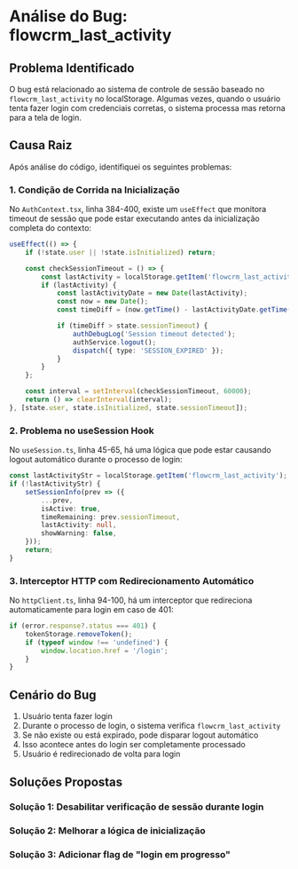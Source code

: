 # Análise do Bug: flowcrm_last_activity

## Problema Identificado

O bug está relacionado ao sistema de controle de sessão baseado no `flowcrm_last_activity` no localStorage. Algumas vezes, quando o usuário tenta fazer login com credenciais corretas, o sistema processa mas retorna para a tela de login.

## Causa Raiz

Após análise do código, identifiquei os seguintes problemas:

### 1. **Condição de Corrida na Inicialização**
No `AuthContext.tsx`, linha 384-400, existe um `useEffect` que monitora timeout de sessão que pode estar executando antes da inicialização completa do contexto:

```typescript
useEffect(() => {
    if (!state.user || !state.isInitialized) return;

    const checkSessionTimeout = () => {
        const lastActivity = localStorage.getItem('flowcrm_last_activity');
        if (lastActivity) {
            const lastActivityDate = new Date(lastActivity);
            const now = new Date();
            const timeDiff = (now.getTime() - lastActivityDate.getTime()) / (1000 * 60);

            if (timeDiff > state.sessionTimeout) {
                authDebugLog('Session timeout detected');
                authService.logout();
                dispatch({ type: 'SESSION_EXPIRED' });
            }
        }
    };

    const interval = setInterval(checkSessionTimeout, 60000);
    return () => clearInterval(interval);
}, [state.user, state.isInitialized, state.sessionTimeout]);
```

### 2. **Problema no useSession Hook**
No `useSession.ts`, linha 45-65, há uma lógica que pode estar causando logout automático durante o processo de login:

```typescript
const lastActivityStr = localStorage.getItem('flowcrm_last_activity');
if (!lastActivityStr) {
    setSessionInfo(prev => ({
        ...prev,
        isActive: true,
        timeRemaining: prev.sessionTimeout,
        lastActivity: null,
        showWarning: false,
    }));
    return;
}
```

### 3. **Interceptor HTTP com Redirecionamento Automático**
No `httpClient.ts`, linha 94-100, há um interceptor que redireciona automaticamente para login em caso de 401:

```typescript
if (error.response?.status === 401) {
    tokenStorage.removeToken();
    if (typeof window !== 'undefined') {
        window.location.href = '/login';
    }
}
```

## Cenário do Bug

1. Usuário tenta fazer login
2. Durante o processo de login, o sistema verifica `flowcrm_last_activity`
3. Se não existe ou está expirado, pode disparar logout automático
4. Isso acontece antes do login ser completamente processado
5. Usuário é redirecionado de volta para login

## Soluções Propostas

### Solução 1: Desabilitar verificação de sessão durante login
### Solução 2: Melhorar a lógica de inicialização
### Solução 3: Adicionar flag de "login em progresso"